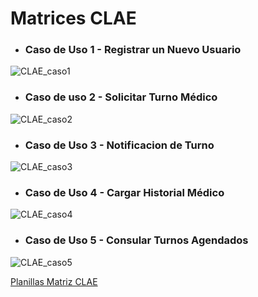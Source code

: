 # Matrices CLAE

- ### Caso de Uso 1 - Registrar un Nuevo Usuario

![CLAE_caso1](https://drive.google.com/uc?export=view&id=1gx2ijAnaryI481cAx8HLpPG5o9a1qKwA)

- ### Caso de uso 2 - Solicitar Turno Médico

![CLAE_caso2](https://drive.google.com/uc?export=view&id=1R4UGnCaFPyOk5bsO84DK2jNo2z0c4H79)

- ### Caso de Uso 3 - Notificacion de Turno

![CLAE_caso3](https://drive.google.com/uc?export=view&id=1f9RahpROFD5uZAVK9mrxjv3vz-rnSkkM)

- ### Caso de Uso 4 - Cargar Historial Médico

![CLAE_caso4](https://drive.google.com/uc?export=view&id=1b_9cCv_rk8vYNG_Gj1GhkcRe-vviz3bB)

- ### Caso de Uso 5 - Consular Turnos Agendados

![CLAE_caso5](https://drive.google.com/uc?export=view&id=1RpLhLA1xTyJfUuXfzTrrtfUMzZoSmcyY)


[Planillas Matriz CLAE](https://docs.google.com/spreadsheets/d/162t6NJ882zoJdwmwsfv8CmqIemn37Hb0/edit?usp=sharing&ouid=113574952751855851904&rtpof=true&sd=true)
